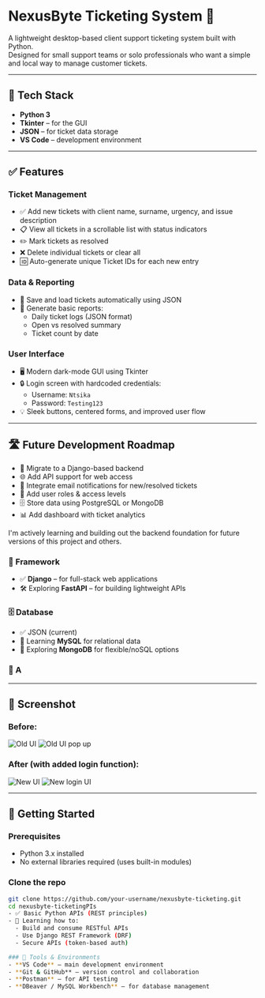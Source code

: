# NexusByte Ticketing System 🎫

A lightweight desktop-based client support ticketing system built with Python.  
Designed for small support teams or solo professionals who want a simple and local way to manage customer tickets.

---

## 🔧 Tech Stack

- **Python 3**
- **Tkinter** – for the GUI
- **JSON** – for ticket data storage
- **VS Code** – development environment

---

## ✅ Features

### Ticket Management
- ✅ Add new tickets with client name, surname, urgency, and issue description
- 📋 View all tickets in a scrollable list with status indicators
- ✏️ Mark tickets as resolved
- ❌ Delete individual tickets or clear all
- 🆔 Auto-generate unique Ticket IDs for each new entry

### Data & Reporting
- 💾 Save and load tickets automatically using JSON
- 📄 Generate basic reports:
  - Daily ticket logs (JSON format)
  - Open vs resolved summary
  - Ticket count by date

### User Interface
- 🖥️ Modern dark-mode GUI using Tkinter
- 🔒 Login screen with hardcoded credentials:
  - Username: `Ntsika`
  - Password: `Testing123`
- 💡 Sleek buttons, centered forms, and improved user flow

---

## 🛣 Future Development Roadmap

- 🔧 Migrate to a Django-based backend
- 🌐 Add API support for web access
- 🧾 Integrate email notifications for new/resolved tickets
- 🧩 Add user roles & access levels
- 🗄 Store data using PostgreSQL or MongoDB
- 📊 Add dashboard with ticket analytics

I'm actively learning and building out the backend foundation for future versions of this project and others.

### 🔧 Framework
- ✅ **Django** – for full-stack web applications
- 🛠️ Exploring **FastAPI** – for building lightweight APIs

### 🗄️ Database
- ✅ JSON (current)
- 🔄 Learning **MySQL** for relational data
- 🔄 Exploring **MongoDB** for flexible/noSQL options

### 🔌 A
---

## 📸 Screenshot
### Before:
![Old UI](https://github.com/user-attachments/assets/8bcd8a24-d810-4be8-867d-3ccde23ea399)
![Old UI pop up](https://github.com/user-attachments/assets/1b7f5b3b-00c2-42e0-9f0c-685094ca06ca)

### After (with added login function): 
![New UI](https://github.com/user-attachments/assets/71b57e86-623f-464d-bb72-8c090222e4fa)
![New login UI](https://github.com/user-attachments/assets/cbb297fb-171e-48be-a82d-734745ed18ae)

---

## 🚀 Getting Started

### Prerequisites

- Python 3.x installed
- No external libraries required (uses built-in modules)

### Clone the repo

```bash
git clone https://github.com/your-username/nexusbyte-ticketing.git
cd nexusbyte-ticketingPIs
- ✅ Basic Python APIs (REST principles)
- 🧠 Learning how to:
  - Build and consume RESTful APIs
  - Use Django REST Framework (DRF)
  - Secure APIs (token-based auth)

### 🧰 Tools & Environments
- **VS Code** – main development environment
- **Git & GitHub** – version control and collaboration
- **Postman** – for API testing
- **DBeaver / MySQL Workbench** – for database management


